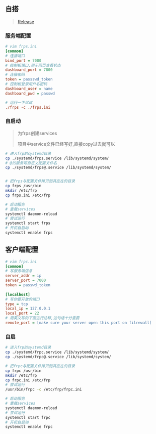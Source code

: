 <!-- 
title: 内网穿透
sort: 
--> 

## 自搭

> [Release](https://github.com/fatedier/frp/releases)

### 服务端配置

```ini
# vim frps.ini
[common]
# 连接端口
bind_port = 7000
# 控制板端口,用于网页查看状态
dashboard_port = 7800
# 连接密码
token = passswd_token
# 控制板登录用户名密码
dashboard_user = name
dashboard_pwd = passwd

# 运行一下试试
./frps -c ./frps.ini
```

### 自启动

> 为frps创建services
>
> 项目中service文件已经写好,直接copy过去就可以

```bash
# 进入frp的systemd目录
cp ./systemd/frps.service /lib/systemd/system/
# @的服务可自定义配置文件名
cp ./systemd/frps@.service /lib/systemd/system/


# 把frps与配置文件拷贝到其应在的目录
cp frps /usr/bin
mkdir /etc/frp       
cp frps.ini /etc/frp

# 启动服务
# 重载services
systemctl daemon-reload 
# 尝试运行
systemctl start frps
# 开机自启动
systemctl enable frps
```

## 客户端配置

```ini
# vim frpc.ini
[common]
# 写服务端信息
server_addr = ip
server_port = 7000
token = passwd_token
 
[localhost]
# 写你要开放的端口
type = tcp
local_ip = 127.0.0.1
local_port = 22
# 用英文写的下面这行注释,这句话十分重要
remote_port = [make sure your server open this port on filrewall]
```

### 自启

```bash
# 进入frp的systemd目录
cp ./systemd/frpc.service /lib/systemd/system/
cp ./systemd/frpc@.service /lib/systemd/system/

# 把frpc与配置文件拷贝到其应在的目录
cp frpc /usr/bin
mkdir /etc/frp
cp frpc.ini /etc/frp
# 尝试运行
/usr/bin/frpc -c /etc/frp/frpc.ini

# 启动服务
# 重载services
systemctl daemon-reload 
# 尝试运行
systemctl start frpc
# 开机自启动
systemctl enable frpc
```


